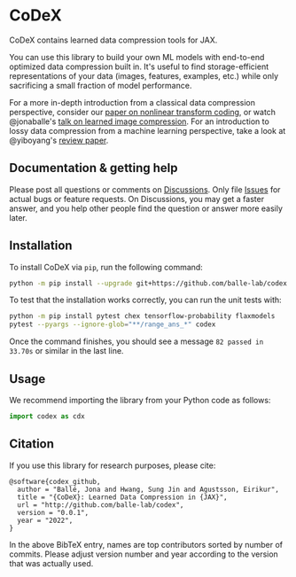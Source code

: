 # CoDeX

CoDeX contains learned data compression tools for JAX.

You can use this library to build your own ML models with end-to-end optimized data
compression built in. It's useful to find storage-efficient representations of your data
(images, features, examples, etc.) while only sacrificing a small fraction of model
performance.

For a more in-depth introduction from a classical data compression perspective, consider
our [paper on nonlinear transform coding](https://arxiv.org/abs/2007.03034), or watch
@jonaballe's [talk on learned image
compression](https://www.youtube.com/watch?v=x_q7cZviXkY). For an introduction to lossy
data compression from a machine learning perspective, take a look at @yiboyang's [review
paper](https://arxiv.org/abs/2202.06533).

## Documentation & getting help

Please post all questions or comments on
[Discussions](https://github.com/google/codex/discussions). Only file
[Issues](https://github.com/google/codex/issues) for actual bugs or feature requests. On
Discussions, you may get a faster answer, and you help other people find the question or
answer more easily later.

## Installation

To install CoDeX via `pip`, run the following command:

```bash
python -m pip install --upgrade git+https://github.com/balle-lab/codex.git
```

To test that the installation works correctly, you can run the unit tests with:

```bash
python -m pip install pytest chex tensorflow-probability flaxmodels
pytest --pyargs --ignore-glob="**/range_ans_*" codex
```

Once the command finishes, you should see a message ```82 passed in 33.70s``` or similar
in the last line.

## Usage

We recommend importing the library from your Python code as follows:

```python
import codex as cdx
```

## Citation

If you use this library for research purposes, please cite:
```
@software{codex_github,
  author = "Ballé, Jona and Hwang, Sung Jin and Agustsson, Eirikur",
  title = "{CoDeX}: Learned Data Compression in {JAX}",
  url = "http://github.com/balle-lab/codex",
  version = "0.0.1",
  year = "2022",
}
```
In the above BibTeX entry, names are top contributors sorted by number of commits. Please
adjust version number and year according to the version that was actually used.
